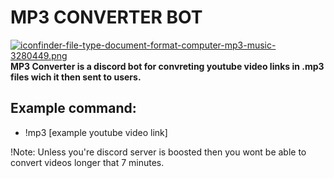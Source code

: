 # MP3 CONVERTER BOT

[![iconfinder-file-type-document-format-computer-mp3-music-3280449.png](https://i.postimg.cc/Qd8HS0Qq/iconfinder-file-type-document-format-computer-mp3-music-3280449.png)](https://postimg.cc/Cz2hxC6Z)
__MP3 Converter is a discord bot for convreting youtube video links in .mp3 files wich it then sent to users.__

## Example command:
 * !mp3 [example youtube video link]
 

!Note: Unless you're discord server is boosted then you wont be able to convert videos longer that 7 minutes.
 
 
